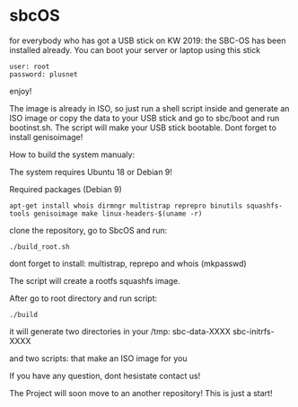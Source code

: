 # sbcOS


for everybody who has got a USB stick on KW 2019: the SBC-OS has been
installed already. You can boot your server or laptop using this stick
```
user: root
password: plusnet

```

enjoy!


The image is already in ISO, so just run a shell script inside and generate
an ISO image or copy the data to your USB stick and go to sbc/boot and run
bootinst.sh. The script will make your USB stick bootable. Dont forget to install genisoimage!


How to build the system manualy:

The system requires Ubuntu 18 or Debian 9!

Required packages (Debian 9)

```
apt-get install whois dirmngr multistrap reprepro binutils squashfs-tools genisoimage make linux-headers-$(uname -r)
```

clone the repository, go to SbcOS and run:

```
./build_root.sh
```

dont forget to install: multistrap, reprepo and whois (mkpasswd)

The script will create a rootfs squashfs image.

After go to root directory and run script:

```
./build

```

it will generate two directories in your /tmp:
sbc-data-XXXX
sbc-initrfs-XXXX

and two scripts: that make an ISO image for you 


If you have any question, dont hesistate contact us!

The Project will soon move to an another repository! This is just a start!




